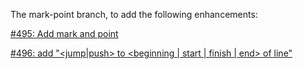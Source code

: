 
The mark-point branch, to add the following enhancements:

[#495: Add mark and point](https://github.com/leo-editor/leo-editor/issues/495)

[#496: add "<jump|push> to <beginning | start | finish | end> of line"](https://github.com/leo-editor/leo-editor/issues/496)
